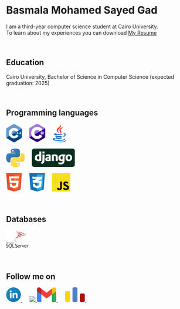 <div>
  
# Basmala Mohamed Sayed Gad

I am a third-year computer science student at Cairo University.<br/>
To learn about my experiences you can download
[My Resume](https://drive.google.com/file/d/1SOsHaMKu0UyyQ6qLn8Ue82Kpjl-CWxOO/view?usp=sharing)

</div>

<br>

<div>
  
## Education

Cairo University, Bachelor of Science in Computer Science (expected graduation: 2025)

</div>

<br>

<div>

## Programming languages

<p>
  <img height="50" src="./icons/programming languages/cpp.svg">&nbsp;&nbsp;&nbsp;&nbsp;
  <img height="50" src="./icons/programming languages/c-sharp.svg">&nbsp;&nbsp;&nbsp;&nbsp;
  <img height="50" src="./icons/programming languages/java.svg">&nbsp;&nbsp;&nbsp;&nbsp;
</p>

<p>
  <img height="50" src="./icons/programming languages/python.svg">&nbsp;&nbsp;&nbsp;&nbsp;
  <img height="50" src="./icons/programming languages/django.svg">&nbsp;&nbsp;&nbsp;&nbsp;
</p>

<p>
  <img height="50" src="./icons/programming languages/html5.svg">&nbsp;&nbsp;&nbsp;&nbsp;
  <img height="50" src="./icons/programming languages/css3.svg">&nbsp;&nbsp;&nbsp;&nbsp;
  <img height="50" src="./icons/programming languages/javascript.svg">&nbsp;&nbsp;&nbsp;&nbsp;
</p>

</div>

<br>

<div>

## Databases

<p>
  <img height="50" src="./icons/databases/sql-server.svg">&nbsp;&nbsp;&nbsp;&nbsp;
</p>

</div>

<br>

<div>

## Follow me on

<p>
  <a href="https://www.linkedin.com/in/basmala-gad-5813a3244/">
    <img height="40" src="./icons/contact/linkedin.svg">
  </a>&nbsp;&nbsp;&nbsp;&nbsp;
  <a href="@BGad_1968">
  <img height="50" src="https://user-images.githubusercontent.com/101745968/179003173-7fe1e030-e834-441c-8293-        dc618525ad6b.png">
  </a> 
  <a href="mailto:basmalahgad@gmail.com">
    <img height="40" src="./icons/contact/gmail.svg">
  </a>&nbsp;&nbsp;&nbsp;&nbsp;
  <a href="https://codeforces.com/profile/BGad">
    <img height="40" src="./icons/contact/codeforces.svg">
  </a>&nbsp;&nbsp;&nbsp;&nbsp;
</p>

</div>
